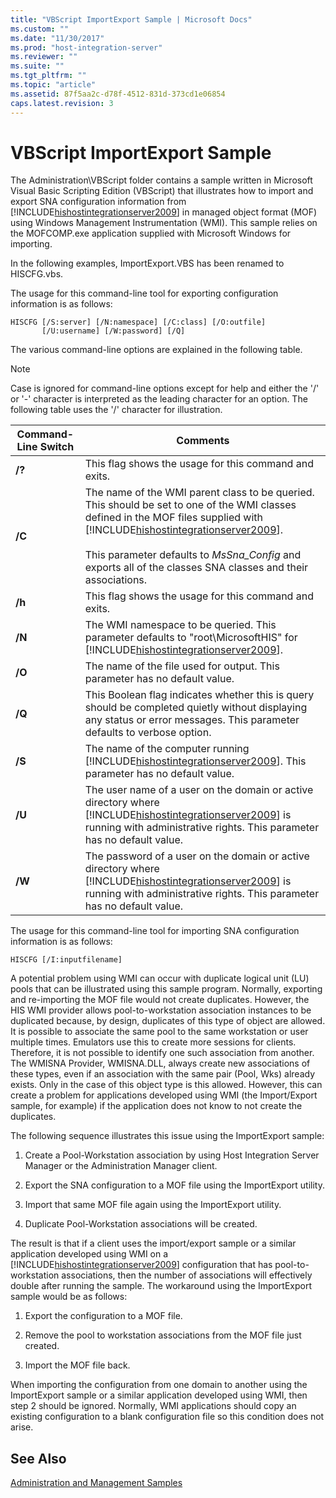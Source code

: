```yaml
---
title: "VBScript ImportExport Sample | Microsoft Docs"
ms.custom: ""
ms.date: "11/30/2017"
ms.prod: "host-integration-server"
ms.reviewer: ""
ms.suite: ""
ms.tgt_pltfrm: ""
ms.topic: "article"
ms.assetid: 87f5aa2c-d78f-4512-831d-373cd1e06854
caps.latest.revision: 3
---
```

# VBScript ImportExport Sample
The Administration\VBScript folder contains a sample written in Microsoft Visual Basic Scripting Edition (VBScript) that illustrates how to import and export SNA configuration information from [!INCLUDE[hishostintegrationserver2009](../includes/hishostintegrationserver2009-md.md)] in managed object format (MOF) using Windows Management Instrumentation (WMI). This sample relies on the MOFCOMP.exe application supplied with Microsoft Windows for importing.  
  
 In the following examples, ImportExport.VBS has been renamed to HISCFG.vbs.  
  
 The usage for this command-line tool for exporting configuration information is as follows:  
  
```  
HISCFG [/S:server] [/N:namespace] [/C:class] [/O:outfile]   
       [/U:username] [/W:password] [/Q]  
```  
  
 The various command-line options are explained in the following table.  
  
> [!NOTE]
>  Case is ignored for command-line options except for help and either the '/' or '-' character is interpreted as the leading character for an option. The following table uses the '/' character for illustration.  
  
|Command-Line Switch|Comments|  
|--------------------------|--------------|  
|**/?**|This flag shows the usage for this command and exits.|  
|**/C**|The name of the WMI parent class to be queried. This should be set to one of the WMI classes defined in the MOF files supplied with [!INCLUDE[hishostintegrationserver2009](../includes/hishostintegrationserver2009-md.md)].<br /><br /> This parameter defaults to *MsSna_Config* and exports all of the classes SNA classes and their associations.|  
|**/h**|This flag shows the usage for this command and exits.|  
|**/N**|The WMI namespace to be queried. This parameter defaults to "root\MicrosoftHIS" for [!INCLUDE[hishostintegrationserver2009](../includes/hishostintegrationserver2009-md.md)].|  
|**/O**|The name of the file used for output. This parameter has no default value.|  
|**/Q**|This Boolean flag indicates whether this is query should be completed quietly without displaying any status or error messages. This parameter defaults to verbose option.|  
|**/S**|The name of the computer running [!INCLUDE[hishostintegrationserver2009](../includes/hishostintegrationserver2009-md.md)]. This parameter has no default value.|  
|**/U**|The user name of a user on the domain or active directory where [!INCLUDE[hishostintegrationserver2009](../includes/hishostintegrationserver2009-md.md)] is running with administrative rights. This parameter has no default value.|  
|**/W**|The password of a user on the domain or active directory where [!INCLUDE[hishostintegrationserver2009](../includes/hishostintegrationserver2009-md.md)] is running with administrative rights. This parameter has no default value.|  
  
 The usage for this command-line tool for importing SNA configuration information is as follows:  
  
```  
HISCFG [/I:inputfilename]  
```  
  
 A potential problem using WMI can occur with duplicate logical unit (LU) pools that can be illustrated using this sample program. Normally, exporting and re-importing the MOF file would not create duplicates. However, the HIS WMI provider allows pool-to-workstation association instances to be duplicated because, by design, duplicates of this type of object are allowed. It is possible to associate the same pool to the same workstation or user multiple times. Emulators use this to create more sessions for clients. Therefore, it is not possible to identify one such association from another. The WMISNA Provider, WMISNA.DLL, always create new associations of these types, even if an association with the same pair (Pool, Wks) already exists. Only in the case of this object type is this allowed. However, this can create a problem for applications developed using WMI (the Import/Export sample, for example) if the application does not know to not create the duplicates.  
  
 The following sequence illustrates this issue using the ImportExport sample:  
  
1.  Create a Pool-Workstation association by using Host Integration Server Manager or the Administration Manager client.  
  
2.  Export the SNA configuration to a MOF file using the ImportExport utility.  
  
3.  Import that same MOF file again using the ImportExport utility.  
  
4.  Duplicate Pool-Workstation associations will be created.  
  
 The result is that if a client uses the import/export sample or a similar application developed using WMI on a [!INCLUDE[hishostintegrationserver2009](../includes/hishostintegrationserver2009-md.md)] configuration that has pool-to-workstation associations, then the number of associations will effectively double after running the sample. The workaround using the ImportExport sample would be as follows:  
  
1.  Export the configuration to a MOF file.  
  
2.  Remove the pool to workstation associations from the MOF file just created.  
  
3.  Import the MOF file back.  
  
 When importing the configuration from one domain to another using the ImportExport sample or a similar application developed using WMI, then step 2 should be ignored. Normally, WMI applications should copy an existing configuration to a blank configuration file so this condition does not arise.  
  
## See Also  
 [Administration and Management Samples](../HIS2010/administration-and-management-samples.md)